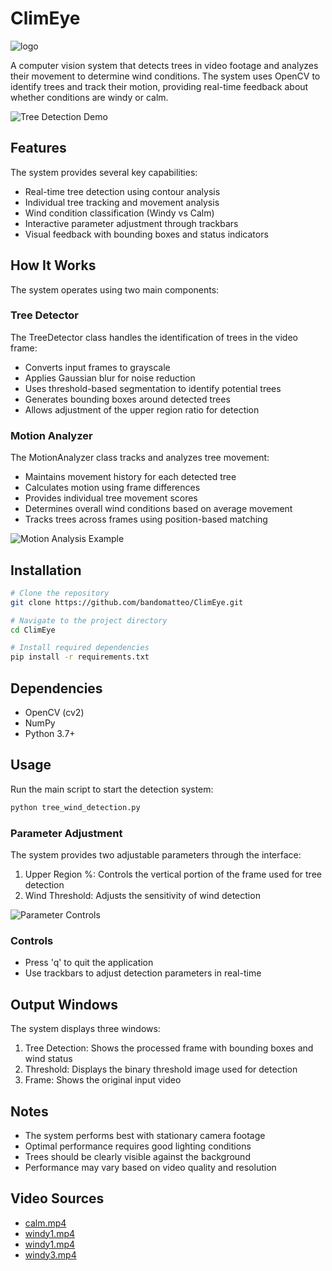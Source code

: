 # ClimEye
![logo](https://i.ibb.co/B5xs3ygP/Risorsa-14x.png)

A computer vision system that detects trees in video footage and analyzes their movement to determine wind conditions. The system uses OpenCV to identify trees and track their motion, providing real-time feedback about whether conditions are windy or calm.

![Tree Detection Demo](https://media2.giphy.com/media/v1.Y2lkPTc5MGI3NjExY2h6NnZ0c2dhbW9oMnMwNGxid2NqamprcXB1bjN2NHVqNmludG5maCZlcD12MV9pbnRlcm5hbF9naWZfYnlfaWQmY3Q9Zw/BXXUjDn1CCLqoxrNSm/giphy.gif)

## Features

The system provides several key capabilities:

- Real-time tree detection using contour analysis
- Individual tree tracking and movement analysis
- Wind condition classification (Windy vs Calm)
- Interactive parameter adjustment through trackbars
- Visual feedback with bounding boxes and status indicators

## How It Works

The system operates using two main components:

### Tree Detector

The TreeDetector class handles the identification of trees in the video frame:

- Converts input frames to grayscale
- Applies Gaussian blur for noise reduction
- Uses threshold-based segmentation to identify potential trees
- Generates bounding boxes around detected trees
- Allows adjustment of the upper region ratio for detection

### Motion Analyzer

The MotionAnalyzer class tracks and analyzes tree movement:

- Maintains movement history for each detected tree
- Calculates motion using frame differences
- Provides individual tree movement scores
- Determines overall wind conditions based on average movement
- Tracks trees across frames using position-based matching

![Motion Analysis Example](https://media4.giphy.com/media/v1.Y2lkPTc5MGI3NjExYWh4bTEweHZxdG9pNHRwbnRzaGxuNWYzZXBlYTYzZnJ6eDEweWx0NCZlcD12MV9pbnRlcm5hbF9naWZfYnlfaWQmY3Q9Zw/Wo0O5dCzSayKtPJ5Zq/giphy.gif)

## Installation

```bash
# Clone the repository
git clone https://github.com/bandomatteo/ClimEye.git

# Navigate to the project directory
cd ClimEye

# Install required dependencies
pip install -r requirements.txt
```

## Dependencies

- OpenCV (cv2)
- NumPy
- Python 3.7+

## Usage

Run the main script to start the detection system:

```bash
python tree_wind_detection.py
```

### Parameter Adjustment

The system provides two adjustable parameters through the interface:

1. Upper Region %: Controls the vertical portion of the frame used for tree detection
2. Wind Threshold: Adjusts the sensitivity of wind detection

![Parameter Controls](https://i.ibb.co/x8GC9DwC/image.png)

### Controls

- Press 'q' to quit the application
- Use trackbars to adjust detection parameters in real-time

## Output Windows

The system displays three windows:

1. Tree Detection: Shows the processed frame with bounding boxes and wind status
2. Threshold: Displays the binary threshold image used for detection
3. Frame: Shows the original input video


## Notes

- The system performs best with stationary camera footage
- Optimal performance requires good lighting conditions
- Trees should be clearly visible against the background
- Performance may vary based on video quality and resolution

## Video Sources
- [calm.mp4](https://www.youtube.com/)
- [windy1.mp4](https://stock.adobe.com/it/video)
- [windy1.mp4](https://stock.adobe.com/it/video)
- [windy3.mp4](https://www.storyblocks.com/)

